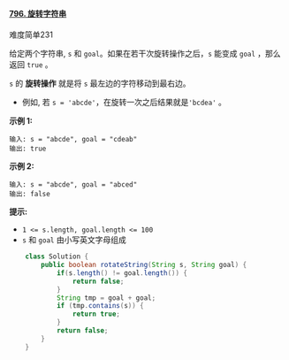 #### [796. 旋转字符串](https://leetcode-cn.com/problems/rotate-string/)

难度简单231

给定两个字符串, `s` 和 `goal`。如果在若干次旋转操作之后，`s` 能变成 `goal` ，那么返回 `true` 。

`s` 的 **旋转操作** 就是将 `s` 最左边的字符移动到最右边。 

- 例如, 若 `s = 'abcde'`，在旋转一次之后结果就是`'bcdea'` 。

 

**示例 1:**

```
输入: s = "abcde", goal = "cdeab"
输出: true
```

**示例 2:**

```
输入: s = "abcde", goal = "abced"
输出: false
```

 

**提示:**

- `1 <= s.length, goal.length <= 100`
- `s` 和 `goal` 由小写英文字母组成



```java
    class Solution {
        public boolean rotateString(String s, String goal) {
            if(s.length() != goal.length()) {
                return false;
            }
            String tmp = goal + goal;
            if (tmp.contains(s)) {
                return true;
            }
            return false;
        }
    }
```

